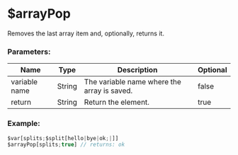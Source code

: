 # $arrayPop
Removes the last array item and, optionally, returns it.

### Parameters:
| Name               | Type                | Description                                  | Optional |
| ------------------ | ------------------- | -------------------------------------------- | -------- |
| variable name      | String              | The variable name where the array is saved.  | false    |
| return             | String              | Return the element.                          | true     |

### Example:
```js
$var[splits;$split[hello|bye|ok;|]]
$arrayPop[splits;true] // returns: ok
```